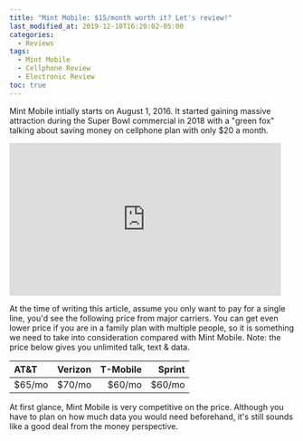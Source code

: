 ```yaml
---
title: "Mint Mobile: $15/month worth it? Let's review!"
last_modified_at: 2019-12-10T16:20:02-05:00
categories:
  - Reviews
tags:
  - Mint Mobile
  - Cellphone Review
  - Electronic Review
toc: true
---
```


Mint Mobile intially starts on August 1, 2016. It started gaining massive attraction during the Super Bowl commercial in 2018 with a "green fox" talking about saving money on cellphone plan with only $20 a month.

<iframe width="480" height="270" src="https://www.youtube.com/embed/BN02qXVIfhU" frameborder="0" allow="accelerometer; autoplay; encrypted-media; gyroscope; picture-in-picture" allowfullscreen></iframe>


At the time of writing this article, assume you only want to pay for a single line, you'd see the following price from major carriers. You can get even lower price if you are in a family plan with multiple people, so it is something we need to take into consideration compared with Mint Mobile. Note: the price below gives you unlimited talk, text & data.

|  AT&T  | Verizon | T-Mobile | Sprint |
|:--------|:-------:|--------:|--------:|
| $65/mo  | $70/mo   | $60/mo   | $60/mo  |


At first glance, Mint Mobile is very competitive on the price. Although you have to plan on how much data you would need beforehand, it's still sounds like a good deal from the money perspective. 


